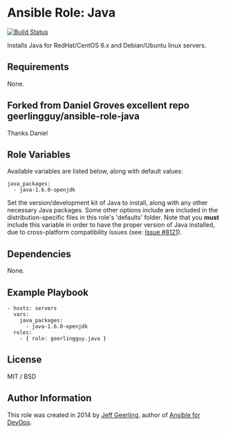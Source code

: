 # Ansible Role: Java

[![Build Status](https://travis-ci.org/fooeybartoni/ansible-role-java.svg?branch=master)](https://travis-ci.org/fooeybartoni/ansible-role-java)

Installs Java for RedHat/CentOS 6.x and Debian/Ubuntu linux servers.

## Requirements

None.   

## Forked from Daniel Groves excellent repo geerlingguy/ansible-role-java

Thanks Daniel

## Role Variables

Available variables are listed below, along with default values:

    java_packages:
      - java-1.6.0-openjdk

Set the version/development kit of Java to install, along with any other necessary Java packages. Some other options include are included in the distribution-specific files in this role's 'defaults' folder. Note that you **must** include this variable in order to have the proper version of Java installed, due to cross-platform compatibility issues (see: [Issue #8121](https://github.com/ansible/ansible/issues/8121)).

## Dependencies

None.

## Example Playbook

    - hosts: servers
      vars:
        java_packages:
          - java-1.6.0-openjdk
      roles:
        - { role: geerlingguy.java }

## License

MIT / BSD

## Author Information

This role was created in 2014 by [Jeff Geerling](http://jeffgeerling.com/), author of [Ansible for DevOps](http://ansiblefordevops.com/).
